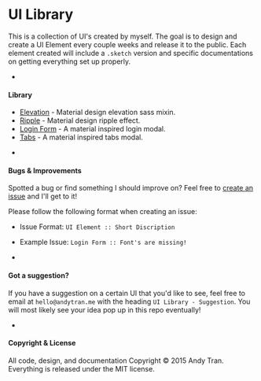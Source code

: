 # UI Library

This is a collection of UI's created by myself. The goal is to design and create a UI Element every couple weeks and release it to the public. Each element created will include a `.sketch` version and specific documentations on getting everything set up properly.

-

#### Library
* [Elevation](https://github.com/andyhqtran/UI-Library/tree/master/Elevation) - Material design elevation sass mixin.
* [Ripple](https://github.com/andyhqtran/UI-Library/tree/master/Ripple) - Material design ripple effect.
* [Login Form](https://github.com/andyhqtran/UI-Library/tree/master/Login%20Form) - A material inspired login modal.
* [Tabs](https://github.com/andyhqtran/UI-Library/tree/master/Tbas) - A material inspired tabs modal.

-

#### Bugs & Improvements
Spotted a bug or find something I should improve on? Feel free to [create an issue](https://github.com/andyhqtran/UI-Library/issues) and I'll get to it!

Please follow the following format when creating an issue:
- Issue Format: `UI Element :: Short Discription`
- Example Issue: `Login Form :: Font's are missing!`

-

#### Got a suggestion?
If you have a suggestion on a certain UI that you'd like to see, feel free to email at `hello@andytran.me` with the heading `UI Library - Suggestion`. You will most likely see your idea pop up in this repo eventually!

-

#### Copyright & License
All code, design, and documentation Copyright &copy; 2015 Andy Tran. Everything is released under the MIT license.
